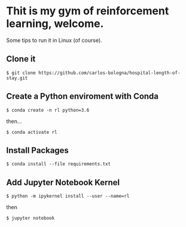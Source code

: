 # Thit is my gym of reinforcement learning, welcome.

Some tips to run it in Linux (of course).

## Clone it
```
$ git clone https://github.com/carlos-bologna/hospital-length-of-stay.git
```
## Create a Python enviroment with Conda
```
$ conda create -n rl python=3.6
```
then...
```
$ conda activate rl
```
## Install Packages
```
$ conda install --file requirements.txt
```
## Add Jupyter Notebook Kernel
```
$ python -m ipykernel install --user --name=rl
```
then
```
$ jupyter notebook
```
